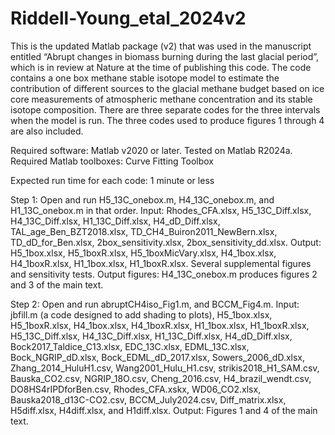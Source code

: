 # Riddell-Young_etal_2024v2

This is the updated Matlab package (v2) that was used in the manuscript entitled “Abrupt changes in biomass burning during the last glacial period”, which is in review at Nature at the time of publishing this code. The code contains a one box methane stable isotope model to estimate the contribution of different sources to the glacial methane budget based on ice core measurements of atmospheric methane concentration and its stable isotope composition. There are three separate codes for the three intervals when the model is run. The three codes used to produce figures 1 through 4 are also included.

Required software: Matlab v2020 or later. Tested on Matlab R2024a. Required Matlab toolboxes: Curve Fitting Toolbox

Expected run time for each code: 1 minute or less

Step 1: Open and run H5_13C_onebox.m, H4_13C_onebox.m, and H1_13C_onebox.m in that order. Input: Rhodes_CFA.xlsx, H5_13C_Diff.xlsx, H4_13C_Diff.xlsx, H1_13C_Diff.xlsx, H4_dD_Diff.xlsx, TAL_age_Ben_BZT2018.xlsx, TD_CH4_Buiron2011_NewBern.xlsx, TD_dD_for_Ben.xlsx, 2box_sensitivity.xlsx, 2box_sensitivity_dd.xlsx. Output: H5_1box.xlsx, H5_1boxR.xlsx, H5_1boxMicVary.xlsx, H4_1box.xlsx, H4_1boxR.xlsx, H1_1box.xlsx, H1_1boxR.xlsx. Several supplemental figures and sensitivity tests. Output figures: H4_13C_onebox.m produces figures 2 and 3 of the main text.

Step 2: Open and run abruptCH4iso_Fig1.m, and BCCM_Fig4.m. Input: jbfill.m (a code designed to add shading to plots), H5_1box.xlsx, H5_1boxR.xlsx, H4_1box.xlsx, H4_1boxR.xlsx, H1_1box.xlsx, H1_1boxR.xlsx, H5_13C_Diff.xlsx, H4_13C_Diff.xlsx, H1_13C_Diff.xlsx, H4_dD_Diff.xlsx, Bock2017_Taldice_C13.xlsx, EDC_13C.xlsx, EDML_13C.xlsx, Bock_NGRIP_dD.xlsx, Bock_EDML_dD_2017.xlsx, Sowers_2006_dD.xlsx, Zhang_2014_HuluH1.csv, Wang2001_Hulu_H1.csv, strikis2018_H1_SAM.csv, Bauska_CO2.csv, NGRIP_18O.csv, Cheng_2016.csv, H4_brazil_wendt.csv, DO8HS4rIPDforBen.csv, Rhodes_CFA.xskx, WD06_CO2.xlsx, Bauska2018_d13C-CO2.csv, BCCM_July2024.csv, Diff_matrix.xlsx, H5diff.xlsx, H4diff.xlsx, and H1diff.xlsx.
Output: Figures 1 and 4 of the main text.
